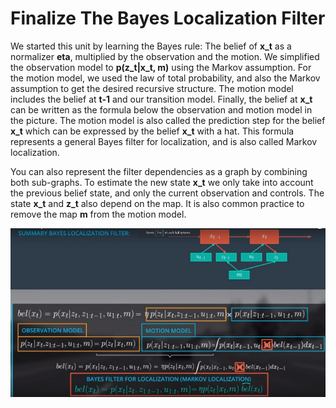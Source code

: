 # Finalize The Bayes Localization Filter

We started this unit by learning the Bayes rule: The belief of **x_t** as a normalizer **eta**, multiplied by the observation and the motion. We simplified the observation model to **p(z_t|x_t, m)** using the Markov assumption. For the motion model, we used the law of total probability, and also the Markov assumption to get the desired recursive structure. The motion model includes the belief at **t-1** and our transition model. Finally, the belief at **x_t** can be written as the formula below the observation and motion model in the picture. The motion model is also called the prediction step for the belief **x_t** which can be expressed by the belief **x_t** with a hat. This formula represents a general Bayes filter for localization, and is also called Markov localization.

You can also represent the filter dependencies as a graph by combining both sub-graphs. To estimate the new state **x_t** we only take into account the previous belief state, and only the current observation and controls. The state **x_t** and **z_t** also depend on the map. It is also common practice to remove the map **m** from the motion model. 

![alt tag](imgs/summaryBayesLocalizationFilter.png)
